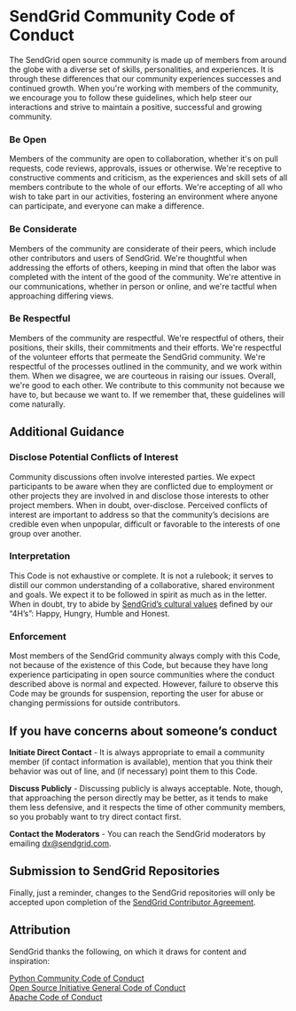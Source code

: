 # SendGrid Community Code of Conduct
 
 The SendGrid open source community is made up of members from around the globe with a diverse set of skills, personalities, and experiences. It is through these differences that our community experiences successes and continued growth. When you're working with members of the community, we encourage you to follow these guidelines, which help steer our interactions and strive to maintain a positive, successful and growing community. 
 
 ### Be Open
 Members of the community are open to collaboration, whether it's on pull requests, code reviews, approvals, issues or otherwise. We're receptive to constructive comments and criticism, as the experiences and skill sets of all members contribute to the whole of our efforts. We're accepting of all who wish to take part in our activities, fostering an environment where anyone can participate, and everyone can make a difference.
 
 ### Be Considerate
 Members of the community are considerate of their peers, which include other contributors and users of SendGrid. We're thoughtful when addressing the efforts of others, keeping in mind that often the labor was completed with the intent of the good of the community. We're attentive in our communications, whether in person or online, and we're tactful when approaching differing views.
 
 ### Be Respectful
 Members of the community are respectful. We're respectful of others, their positions, their skills, their commitments and their efforts. We're respectful of the volunteer efforts that permeate the SendGrid community. We're respectful of the processes outlined in the community, and we work within them. When we disagree, we are courteous in raising our issues.  Overall, we're good to each other. We contribute to this community not because we have to, but because we want to. If we remember that, these guidelines will come naturally.
 
 ## Additional Guidance 
 
 ### Disclose Potential Conflicts of Interest
 Community discussions often involve interested parties. We expect participants to be aware when they are conflicted due to employment or other projects they are involved in and disclose those interests to other project members. When in doubt, over-disclose. Perceived conflicts of interest are important to address so that the community’s decisions are credible even when unpopular, difficult or favorable to the interests of one group over another.
 
 ### Interpretation
 This Code is not exhaustive or complete. It is not a rulebook; it serves to distill our common understanding of a collaborative, shared environment and goals. We expect it to be followed in spirit as much as in the letter.  When in doubt, try to abide by [SendGrid’s cultural values](https://sendgrid.com/blog/employee-engagement-the-4h-way) defined by our “4H’s”: Happy, Hungry, Humble and Honest.  
 
 ### Enforcement
 Most members of the SendGrid community always comply with this Code, not because of the existence of this Code, but because they have long experience participating in open source communities where the conduct described above is normal and expected. However, failure to observe this Code may be grounds for suspension, reporting the user for abuse or changing permissions for outside contributors.
 
 ## If you have concerns about someone’s conduct
 **Initiate Direct Contact** - It is always appropriate to email a community member (if contact information is available), mention that you think their behavior was out of line, and (if necessary) point them to this Code.
 
 **Discuss Publicly** - Discussing publicly is always acceptable. Note, though, that approaching the person directly may be better, as it tends to make them less defensive, and it respects the time of other community members, so you probably want to try direct contact first.
 
 **Contact the Moderators** - You can reach the SendGrid moderators by emailing dx@sendgrid.com.
 
 ## Submission to SendGrid Repositories
 Finally, just a reminder, changes to the SendGrid repositories will only be accepted upon completion of the [SendGrid Contributor Agreement](https://cla.sendgrid.com). 
 
 ## Attribution
 
 SendGrid thanks the following, on which it draws for content and inspiration:
 
  [Python Community Code of Conduct](https://www.python.org/psf/codeofconduct/)  
  [Open Source Initiative General Code of Conduct](https://opensource.org/codeofconduct)  
  [Apache Code of Conduct](https://www.apache.org/foundation/policies/conduct.html) 
